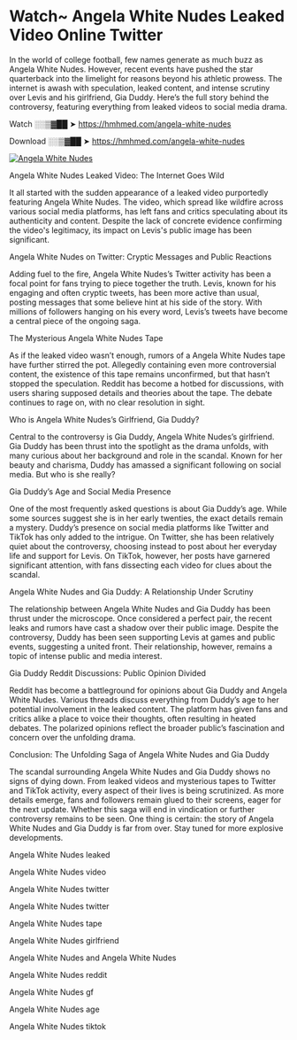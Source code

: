 # Watch~ Angela White Nudes Leaked Video Online Twitter

In the world of college football, few names generate as much buzz as Angela White Nudes. However, recent events have pushed the star quarterback into the limelight for reasons beyond his athletic prowess. The internet is awash with speculation, leaked content, and intense scrutiny over Levis and his girlfriend, Gia Duddy. Here’s the full story behind the controversy, featuring everything from leaked videos to social media drama.

Watch ░░▒▓██ ➤ https://hmhmed.com/angela-white-nudes

Download ░░▒▓██ ➤ https://hmhmed.com/angela-white-nudes

[![Angela White Nudes](https://i.imgur.com/dJHk4Zq.gif)](https://hmhmed.com/angela-white-nudes)

Angela White Nudes Leaked Video: The Internet Goes Wild

It all started with the sudden appearance of a leaked video purportedly featuring Angela White Nudes. The video, which spread like wildfire across various social media platforms, has left fans and critics speculating about its authenticity and content. Despite the lack of concrete evidence confirming the video's legitimacy, its impact on Levis's public image has been significant.

Angela White Nudes on Twitter: Cryptic Messages and Public Reactions

Adding fuel to the fire, Angela White Nudes’s Twitter activity has been a focal point for fans trying to piece together the truth. Levis, known for his engaging and often cryptic tweets, has been more active than usual, posting messages that some believe hint at his side of the story. With millions of followers hanging on his every word, Levis’s tweets have become a central piece of the ongoing saga.

The Mysterious Angela White Nudes Tape

As if the leaked video wasn’t enough, rumors of a Angela White Nudes tape have further stirred the pot. Allegedly containing even more controversial content, the existence of this tape remains unconfirmed, but that hasn’t stopped the speculation. Reddit has become a hotbed for discussions, with users sharing supposed details and theories about the tape. The debate continues to rage on, with no clear resolution in sight.

Who is Angela White Nudes’s Girlfriend, Gia Duddy?

Central to the controversy is Gia Duddy, Angela White Nudes’s girlfriend. Gia Duddy has been thrust into the spotlight as the drama unfolds, with many curious about her background and role in the scandal. Known for her beauty and charisma, Duddy has amassed a significant following on social media. But who is she really?

Gia Duddy’s Age and Social Media Presence

One of the most frequently asked questions is about Gia Duddy’s age. While some sources suggest she is in her early twenties, the exact details remain a mystery. Duddy’s presence on social media platforms like Twitter and TikTok has only added to the intrigue. On Twitter, she has been relatively quiet about the controversy, choosing instead to post about her everyday life and support for Levis. On TikTok, however, her posts have garnered significant attention, with fans dissecting each video for clues about the scandal.

Angela White Nudes and Gia Duddy: A Relationship Under Scrutiny

The relationship between Angela White Nudes and Gia Duddy has been thrust under the microscope. Once considered a perfect pair, the recent leaks and rumors have cast a shadow over their public image. Despite the controversy, Duddy has been seen supporting Levis at games and public events, suggesting a united front. Their relationship, however, remains a topic of intense public and media interest.

Gia Duddy Reddit Discussions: Public Opinion Divided

Reddit has become a battleground for opinions about Gia Duddy and Angela White Nudes. Various threads discuss everything from Duddy’s age to her potential involvement in the leaked content. The platform has given fans and critics alike a place to voice their thoughts, often resulting in heated debates. The polarized opinions reflect the broader public’s fascination and concern over the unfolding drama.

Conclusion: The Unfolding Saga of Angela White Nudes and Gia Duddy

The scandal surrounding Angela White Nudes and Gia Duddy shows no signs of dying down. From leaked videos and mysterious tapes to Twitter and TikTok activity, every aspect of their lives is being scrutinized. As more details emerge, fans and followers remain glued to their screens, eager for the next update. Whether this saga will end in vindication or further controversy remains to be seen. One thing is certain: the story of Angela White Nudes and Gia Duddy is far from over. Stay tuned for more explosive developments.

Angela White Nudes leaked

Angela White Nudes video

Angela White Nudes twitter

Angela White Nudes twitter

Angela White Nudes tape

Angela White Nudes girlfriend

Angela White Nudes and Angela White Nudes

Angela White Nudes reddit

Angela White Nudes gf

Angela White Nudes age

Angela White Nudes tiktok